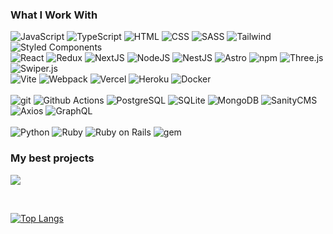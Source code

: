 ### What I Work With

<p>
  <img alt="JavaScript" src="https://img.shields.io/badge/JavaScript-FFE825?style=flat-square&logo=javascript&logoColor=000" />
  <img alt="TypeScript" src="https://img.shields.io/badge/TypeScript-007ACC?style=flat-square&logo=typescript&logoColor=FFF" />
  <img alt="HTML" src="https://img.shields.io/badge/HTML-FC613B?style=flat-square&logo=html5&logoColor=FFF" />
  <img alt="CSS" src="https://img.shields.io/badge/CSS-007ACC?style=flat-square&logo=css3&logoColor=FFF" />
  <img alt="SASS" src="https://img.shields.io/badge/SASS-CC6699?style=flat-square&logo=sass&logoColor=FFF" />
  <img alt="Tailwind" src="https://img.shields.io/badge/Tailwind-007ACC?style=flat-square&logo=tailwindcss&logoColor=FFF" />
  <img alt="Styled Components" src="https://img.shields.io/badge/Styled Components-CC6699?style=flat-square&logo=styled-components&logoColor=FFF" />
  <br>
  <img alt="React" src="https://img.shields.io/badge/React-007ACC?style=flat-square&logo=react&logoColor=FFF" />
  <img alt="Redux" src="https://img.shields.io/badge/Redux-764ABC?style=flat-square&logo=redux&logoColor=FFF" />
  <img alt="NextJS" src="https://img.shields.io/badge/NextJS-333?style=flat-square&logo=next.js&logoColor=FFF" />
  <img alt="NodeJS" src="https://img.shields.io/badge/NodeJS-43853d?style=flat-square&logo=node.js&logoColor=FFF" />
  <img alt="NestJS" src="https://img.shields.io/badge/NestJS-CB3837?style=flat-square&logo=nestjs&logoColor=FFF" />
  <img alt="Astro" src="https://img.shields.io/badge/Astro-2a233e?style=flat-square&logo=astro&logoColor=FFF" />
  <img alt="npm" src="https://img.shields.io/badge/npm-CB3837?style=flat-square&logo=npm&logoColor=FFF" />
  <img alt="Three.js" src="https://img.shields.io/badge/Three.js-FFE825?style=flat-square&logo=three.js&logoColor=000" />
  <img alt="Swiper.js" src="https://img.shields.io/badge/Swiper.js-007ACC?style=flat-square&logo=swiper&logoColor=FFF" />
  <br>
  <img alt="Vite" src="https://img.shields.io/badge/Vite-5849BE?style=flat-square&logo=vite&logoColor=FFF" />
  <img alt="Webpack" src="https://img.shields.io/badge/Webpack-007ACC?style=flat-square&logo=webpack&logoColor=FFF" />
  <img alt="Vercel" src="https://img.shields.io/badge/Vercel-333?style=flat-square&logo=vercel&logoColor=FFF" />
  <img alt="Heroku" src="https://img.shields.io/badge/Heroku-430098?style=flat-square&logo=heroku&logoColor=FFF" />
  <img alt="Docker" src="https://img.shields.io/badge/Docker-007ACC?style=flat-square&logo=docker&logoColor=FFF" />
  <br>
  <br>
  <img alt="git" src="https://img.shields.io/badge/git-F05032?style=flat-square&logo=git&logoColor=FFF" />
  <img alt="Github Actions" src="https://img.shields.io/badge/Github Actions-430098?style=flat-square&logo=github-actions&logoColor=FFF" />
  <img alt="PostgreSQL" src="https://img.shields.io/badge/PostgreSQL-316192?style=flat-square&logo=postgresql&logoColor=FFF" />
  <img alt="SQLite" src="https://img.shields.io/badge/SQLite-007ACC?style=flat-square&logo=sqlite&logoColor=FFF" />
  <img alt="MongoDB" src="https://img.shields.io/badge/MongoDB-43853d?style=flat-square&logo=mongodb&logoColor=FFF" />
  <img alt="SanityCMS" src="https://img.shields.io/badge/SanityCMS-CB3837?style=flat-square&logo=sanity&logoColor=FFF" />
  <img alt="Axios" src="https://img.shields.io/badge/Axios-2a233e?style=flat-square&logo=axios&logoColor=FFF" />
  <img alt="GraphQL" src="https://img.shields.io/badge/GraphQL-E10098?style=flat-square&logo=graphql&logoColor=FFF" />
  <br>
  <br>
  <img alt="Python" src="https://img.shields.io/badge/Python-007ACC?style=flat-square&logo=python&logoColor=FFF" />
  <img alt="Ruby" src="https://img.shields.io/badge/Ruby-CB3837?style=flat-square&logo=ruby&logoColor=FFF" />
  <img alt="Ruby on Rails" src="https://img.shields.io/badge/Ruby on Rails-CB3837?style=flat-square&logo=rubyonrails&logoColor=FFF" />
  <img alt="gem" src="https://img.shields.io/badge/gem-CB3837?style=flat-square&logo=rubygems&logoColor=FFF" />
</p>

### My best projects

<a href="https://bozzhik.ru" target="_blank"><img src="https://img.shields.io/badge/portfolio-0A0A0A?style=for-the-badge&logo=dev.to&logoColor=white"><a>

<br>

[![Top Langs](https://github-readme-stats.vercel.app/api/top-langs/?username=bozzhik&layout=compact&theme=dark)](https://github-readme-stats.vercel.app/api/top-langs/?username=bozzhik&layout=compact&theme=dark)
